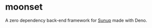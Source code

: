 # moonset
A zero dependency back-end framework for [Sunup](https://github.com/ColinEspinas/sunup) made with Deno.
